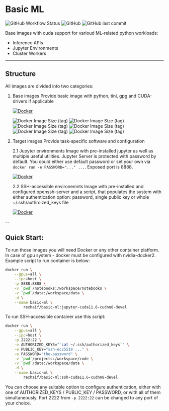 # Basic ML
![GitHub Workflow Status](https://img.shields.io/github/workflow/status/rexhaif/basic-ml/Build?style=for-the-badge)
![GitHub](https://img.shields.io/github/license/rexhaif/basic-ml?style=for-the-badge)
![GitHub last commit](https://img.shields.io/github/last-commit/rexhaif/basic-ml?style=for-the-badge)

Base images with cuda support for varioud ML-related python workloads:
- Inference APIs
- Jupyter Environments
- Cluster Workers

---
## Structure
All images are divided into two categories:
1. Base images
    Provide basic image with python, tini, gpg and CUDA-drivers if applicable

    [![Docker](https://img.shields.io/badge/docker-%230db7ed.svg?style=for-the-badge&logo=docker&logoColor=white)](https://hub.docker.com/r/rexhaif/basic-ml/tags?page=1&name=base)
    
    ![Docker Image Size (tag)](https://img.shields.io/docker/image-size/rexhaif/basic-ml/base-cuda11.6-runtime?label=CUDA%20runtime&style=for-the-badge)
    ![Docker Image Size (tag)](https://img.shields.io/docker/image-size/rexhaif/basic-ml/base-cuda11.6-devel?label=CUDA%20DEVEL&style=for-the-badge)
    ![Docker Image Size (tag)](https://img.shields.io/docker/image-size/rexhaif/basic-ml/base-cuda11.6-cudnn8-devel?label=CUDNN%20DEVEL&style=for-the-badge)
    ![Docker Image Size (tag)](https://img.shields.io/docker/image-size/rexhaif/basic-ml/base-cuda11.6-cudnn8-runtime?label=CUDNN%20Runtime&style=for-the-badge)
    ![Docker Image Size (tag)](https://img.shields.io/docker/image-size/rexhaif/basic-ml/base-cuda11.6?label=CUDA%20Base%20%20%20&style=for-the-badge)
    ![Docker Image Size (tag)](https://img.shields.io/docker/image-size/rexhaif/basic-ml/base-cpu?label=CPU%20Base&style=for-the-badge)

2. Target images
    Provide task-specific software and configuration

    2.1 Jupyter environments
        Image with pre-installed jupyter as well as multiple useful utilities. Jupyter Server is protected with password by default. You could either use default password or set your own via `docker run -e PASSWORD="..." ...`. Exposed port is 8888.

    [![Docker](https://img.shields.io/badge/docker-%230db7ed.svg?style=for-the-badge&logo=docker&logoColor=white)](https://hub.docker.com/r/rexhaif/basic-ml/tags?page=1&name=jupyter)
    
    2.2 SSH-accessible environemnts
        Image with pre-installed and configured openssh-server and a script, that populates the system with either authentication option: password, single public key or whole ~/.ssh/authroized_keys file
        
    [![Docker](https://img.shields.io/badge/docker-%230db7ed.svg?style=for-the-badge&logo=docker&logoColor=white)](https://hub.docker.com/r/rexhaif/basic-ml/tags?page=1&name=ssh)


--
## Quick Start:

To run those images you will need Docker or any other container platform. In case of gpu system - docker must be configured with nvidia-docker2. Example script to run container is below:
```bash
docker run \
    --gpus=all \
    --ipc=host \
    -p 8888:8888 \
    -v `pwd`/notebooks:/workspace/notebooks \
    -v `pwd`/data:/workspace/data \
    -d \
    --name basic-ml \
        rexhaif/basic-ml:jupyter-cuda11.6-cudnn8-devel
```

To run SSH-accessible container use this script:
```bash
docker run \
    --gpus=all \
    --ipc=host \
    -p 2222:22 \
    -e AUTHORIZED_KEYS="`cat ~/.ssh/authorized_keys`" \
    -e PUBLIC_KEY="ssh-ec25519 ..." \
    -e PASSWORD="the-password" \
    -v `pwd`/projects:/workspace/code \
    -v `pwd`/data:/workspace/data \
    -d \
    --name basic-ml \
        rexhaif/basic-ml:ssh-cuda11.6-cudnn8-devel
```
You can choose any suitable option to configure authentication, either with one of AUTHORIZED_KEYS / PUBLIC_KEY / PASSWORD, or with all of them simultaneously. Port 2222 from `-p 2222:22` can be changed to any port of your choice.
